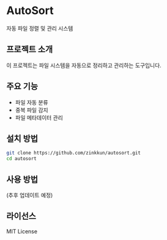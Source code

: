 # AutoSort

자동 파일 정렬 및 관리 시스템

## 프로젝트 소개
이 프로젝트는 파일 시스템을 자동으로 정리하고 관리하는 도구입니다.

## 주요 기능
- 파일 자동 분류
- 중복 파일 감지
- 파일 메타데이터 관리

## 설치 방법
```bash
git clone https://github.com/zinkkun/autosort.git
cd autosort
```

## 사용 방법
(추후 업데이트 예정)

## 라이선스
MIT License 